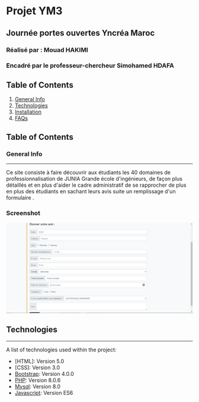 # Projet YM3 
## Journée portes ouvertes Yncréa Maroc
### Réalisé par : Mouad HAKIMI
### Encadré par le professeur-chercheur Simohamed HDAFA

## Table of Contents
1. [General Info](#general-info)
2. [Technologies](#technologies)
3. [Installation](#installation)
4. [FAQs](#faqs)

## Table of Contents
<a name="general-info"></a>
### General Info
***
Ce site consiste à faire découvrir aux étudiants les 40 domaines de professionnalisation de JUNIA Grande école d'ingénieurs, de façon plus détaillés et en plus d'aider le cadre administratif de se rapprocher de plus en plus des étudiants en sachant leurs avis suite un remplissage d'un formulaire .
### Screenshot
![Image text](/Git_Screen/formulaire.PNG)

## Technologies
***
A list of technologies used within the project:
* [HTML]: Version 5.0
* [CSS]: Version 3.0
* [Bootstrap](https://getbootstrap.com/docs/4.6/getting-started/introduction/): Version 4.0.0
* [PHP](https://www.php.net/downloads): Version 8.0.6
* [Mysql](https://dev.mysql.com/doc/): Version 8.0
* [Javascript](https://www.javascript.com/): Version ES6